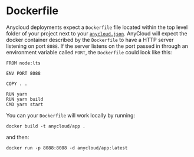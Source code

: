 # Dockerfile

Anycloud deployments expect a `Dockerfile` file located within the top level folder of your project next to your [`anycloud.json`](anycloud-json.md). AnyCloud will expect the docker container described by the `Dockerfile` to have a HTTP server listening on port `8088`. If the server listens on the port passed in through an environment variable called `PORT`, the `Dockerfile` could look like this:

```text
FROM node:lts

ENV PORT 8088

COPY . .

RUN yarn
RUN yarn build
CMD yarn start
```

You can your `Dockerfile` will work locally by running:

```text
docker build -t anycloud/app .
```

and then:

```text
docker run -p 8088:8088 -d anycloud/app:latest
```

